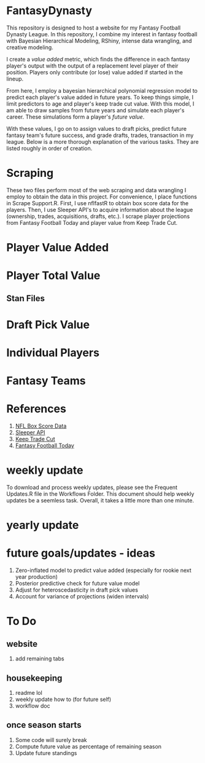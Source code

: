 # FantasyDynasty
This repository is designed to host a website for my Fantasy Football Dynasty League. In this repository,
I combine my interest in fantasy football with Bayesian Hierarchical Modeling, RShiny, intense data
wrangling, and creative modeling.

I create a *value added* metric, which finds the difference in each fantasy player's output
with the output of a replacement level player of their position.
Players only contribute (or lose) value added if started in the lineup.

From here, I employ a bayesian hierarchical polynomial regression model to predict each player's value added in future years.
To keep things simple, I limit predictors to age and player's keep trade cut value. With this model,
I am able to draw samples from future years and simulate each player's career. These simulations form
a player's *future value*.

With these values, I go on to assign values to draft picks, predict future fantasy team's future success, and
grade drafts, trades, transaction in my league. Below is a more thorough explanation of the various tasks.
They are listed roughly in order of creation. 

# Scraping

These two files perform most of the web scraping and data wrangling I employ to obtain the data in this project.
For convenience, I place functions in Scrape Support.R. First, I use nflfastR to obtain box score data for the players. Then, I use
Sleeper API's to acquire information about the league (ownership, trades, acquisitions, drafts, etc.). I scrape player projections from
Fantasy Football Today and player value from Keep Trade Cut.


# Player Value Added



# Player Total Value

## Stan Files

# Draft Pick Value

# Individual Players

# Fantasy Teams

# References

1. [NFL Box Score Data](https://www.nflfastr.com)
2. [Sleeper API](https://docs.sleeper.com)
3. [Keep Trade Cut](https://keeptradecut.com)
4. [Fantasy Football Today](https://www.fftoday.com/rankings)

# weekly update
To download and process weekly updates, please see the Frequent Updates.R file in the Workflows Folder.
This document should help weekly updates be a seemless task. Overall, it takes a little more than one minute.

# yearly update


# future goals/updates - ideas
1. Zero-inflated model to predict value added (especially for rookie next year production)
2. Posterior predictive check for future value model
3. Adjust for heteroscedasticity in draft pick values
4. Account for variance of projections (widen intervals)

# To Do

## website
1. add remaining tabs

## housekeeping
1. readme lol
2. weekly update how to (for future self)
3. workflow doc

## once season starts
1. Some code will surely break
2. Compute future value as percentage of remaining season
3. Update future standings




